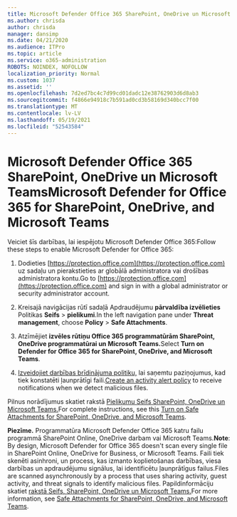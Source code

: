 ```yaml
---
title: Microsoft Defender Office 365 SharePoint, OneDrive un Microsoft Teams
ms.author: chrisda
author: chrisda
manager: dansimp
ms.date: 04/21/2020
ms.audience: ITPro
ms.topic: article
ms.service: o365-administration
ROBOTS: NOINDEX, NOFOLLOW
localization_priority: Normal
ms.custom: 1037
ms.assetid: ''
ms.openlocfilehash: 7d2ed7bc4c7d99cd01dadc12e38762903d6d8ab3
ms.sourcegitcommit: f4866e94918c7b591ad0cd3b58169d340bcc7f00
ms.translationtype: MT
ms.contentlocale: lv-LV
ms.lasthandoff: 05/19/2021
ms.locfileid: "52543584"
---
```

# <a name="microsoft-defender-for-office-365-for-sharepoint-onedrive-and-microsoft-teams"></a><span data-ttu-id="979e8-102">Microsoft Defender Office 365 SharePoint, OneDrive un Microsoft Teams</span><span class="sxs-lookup"><span data-stu-id="979e8-102">Microsoft Defender for Office 365 for SharePoint, OneDrive, and Microsoft Teams</span></span>

<span data-ttu-id="979e8-103">Veiciet šīs darbības, lai iespējotu Microsoft Defender Office 365:</span><span class="sxs-lookup"><span data-stu-id="979e8-103">Follow these steps to enable Microsoft Defender for Office 365:</span></span>

1. <span data-ttu-id="979e8-104">Dodieties [https://protection.office.com](https://protection.office.com) uz sadaļu un pierakstieties ar globālā administratora vai drošības administratora kontu.</span><span class="sxs-lookup"><span data-stu-id="979e8-104">Go to [https://protection.office.com](https://protection.office.com) and sign in with a global administrator or security administrator account.</span></span>

2. <span data-ttu-id="979e8-105">Kreisajā navigācijas rūtī sadaļā Apdraudējumu **pārvaldība izvēlieties** Politikas **Seifs** \> **pielikumi**.</span><span class="sxs-lookup"><span data-stu-id="979e8-105">In the left navigation pane under **Threat management**, choose **Policy** \> **Safe Attachments**.</span></span>

3. <span data-ttu-id="979e8-106">Atzīmējiet **izvēles rūtiņu Office 365 programmatūrām SharePoint, OneDrive programmatūrai un Microsoft Teams.**</span><span class="sxs-lookup"><span data-stu-id="979e8-106">Select **Turn on Defender for Office 365 for SharePoint, OneDrive, and Microsoft Teams**.</span></span>

4. <span data-ttu-id="979e8-107">[Izveidojiet darbības brīdinājuma politiku,](/microsoft-365/compliance/create-activity-alerts) lai saņemtu paziņojumus, kad tiek konstatēti ļaunprātīgi faili.</span><span class="sxs-lookup"><span data-stu-id="979e8-107">[Create an activity alert policy](/microsoft-365/compliance/create-activity-alerts) to receive notifications when we detect malicious files.</span></span>

<span data-ttu-id="979e8-108">Pilnus norādījumus skatiet rakstā [Pielikumu Seifs SharePoint, OneDrive un Microsoft Teams.](/microsoft-365/security/office-365-security/turn-on-atp-for-spo-odb-and-teams)</span><span class="sxs-lookup"><span data-stu-id="979e8-108">For complete instructions, see this [Turn on Safe Attachments for SharePoint, OneDrive, and Microsoft Teams](/microsoft-365/security/office-365-security/turn-on-atp-for-spo-odb-and-teams).</span></span>

<span data-ttu-id="979e8-109">**Piezīme.** Programmatūra Microsoft Defender Office 365 katru failu programmā SharePoint Online, OneDrive darbam vai Microsoft Teams.</span><span class="sxs-lookup"><span data-stu-id="979e8-109">**Note**: By design, Microsoft Defender for Office 365 doesn't scan every single file in SharePoint Online, OneDrive for Business, or Microsoft Teams.</span></span> <span data-ttu-id="979e8-110">Faili tiek skenēti asinhroni, un process, kas izmanto koplietošanas darbības, viesa darbības un apdraudējumu signālus, lai identificētu ļaunprātīgus failus.</span><span class="sxs-lookup"><span data-stu-id="979e8-110">Files are scanned asynchronously by a process that uses sharing activity, guest activity, and threat signals to identify malicious files.</span></span> <span data-ttu-id="979e8-111">Papildinformāciju skatiet [rakstā Seifs, SharePoint, OneDrive un Microsoft Teams.](/microsoft-365/security/office-365-security/atp-for-spo-odb-and-teams)</span><span class="sxs-lookup"><span data-stu-id="979e8-111">For more information, see [Safe Attachments for SharePoint, OneDrive, and Microsoft Teams](/microsoft-365/security/office-365-security/atp-for-spo-odb-and-teams).</span></span>
